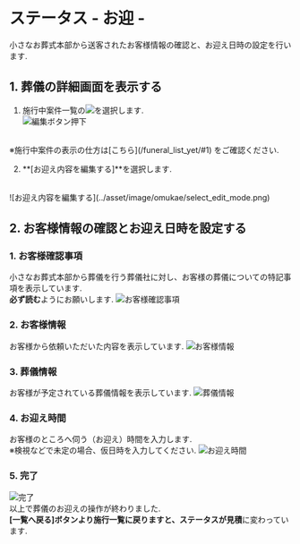 # ステータス - お迎 - 

小さなお葬式本部から送客されたお客様情報の確認と、お迎え日時の設定を行います.

## 1. 葬儀の詳細画面を表示する  
1. 施行中案件一覧の<img class="img_inline" src="../asset/image/omukae/icon_edit.png">を選択します.  
 ![編集ボタン押下](../asset/image/omukae/select_icon_edit.png)
<br>
※施行中案件の表示の仕方は[こちら](/funeral_list_yet/#1) をご確認ください. 

2. **[お迎え内容を編集する]**を選択します.  
<br>
 ![お迎え内容を編集する](../asset/image/omukae/select_edit_mode.png)
<br>  

  
## 2. お客様情報の確認とお迎え日時を設定する
### 1. お客様確認事項  
小さなお葬式本部から葬儀を行う葬儀社に対し、お客様の葬儀についての特記事項を表示しています.  
**必ず読む**ようにお願いします.
 ![お客様確認事項](../asset/image/omukae/omukae_step1.png)

### 2. お客様情報  
お客様から依頼いただいた内容を表示しています.
 ![お客様情報](../asset/image/omukae/omukae_step2.png)

### 3. 葬儀情報  
お客様が予定されている葬儀情報を表示しています.
 ![葬儀情報](../asset/image/omukae/omukae_step3.png)

### 4. お迎え時間  
お客様のところへ伺う（お迎え）時間を入力します.  
※検視などで未定の場合、仮日時を入力してください.
 ![お迎え時間](../asset/image/omukae/omukae_step4.png)

### 5. 完了  
 ![完了](../asset/image/omukae/omukae_step5.png)  
 以上で葬儀のお迎えの操作が終わりました.  
 **[一覧へ戻る]**ボタンより施行一覧に戻りますと、ステータスが**見積**に変わっています.
